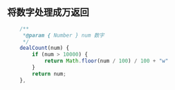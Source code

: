 ## 将数字处理成万返回
```javascript
	/**
	 *@param { Number } num 数字
	 */
	dealCount(num) {
		if (num > 10000) {
			return Math.floor(num / 100) / 100 + "w"
		}
		return num;
	},
```